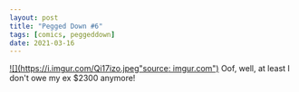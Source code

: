 ```yaml
---
layout: post
title: "Pegged Down #6"
tags: [comics, peggeddown]
date: 2021-03-16
---
```

<!-- #87 -->
[![](https://i.imgur.com/Qi17izo.jpeg"source: imgur.com")](https://i.imgur.com/Qi17izo.jpeg)
Oof, well, at least I don't owe my ex $2300 anymore!
